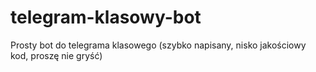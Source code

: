 # telegram-klasowy-bot
Prosty bot do telegrama klasowego (szybko napisany, nisko jakościowy kod, proszę nie gryść)
